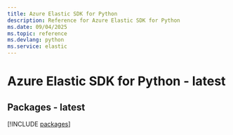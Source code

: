 ```yaml
---
title: Azure Elastic SDK for Python
description: Reference for Azure Elastic SDK for Python
ms.date: 09/04/2025
ms.topic: reference
ms.devlang: python
ms.service: elastic
---
```

# Azure Elastic SDK for Python - latest
## Packages - latest
[!INCLUDE [packages](elastic-index.md)]